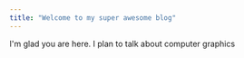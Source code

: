 ```yaml
---
title: "Welcome to my super awesome blog"
---
```


I'm glad you are here. I plan to talk about computer graphics
